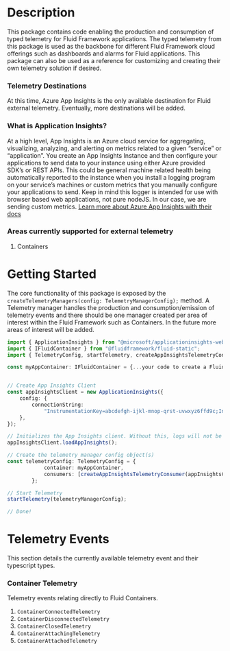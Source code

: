 # Description

This package contains code enabling the production and consumption of typed telemetry for Fluid Framework applications. The typed telemetry from this package is used as the backbone for different Fluid Framework cloud offerings such as dashboards and alarms for Fluid applications. This package can also be used as a reference for customizing and creating their own telemetry solution if desired.

### Telemetry Destinations

At this time, Azure App Insights is the only available destination for Fluid external telemetry. Eventually, more destinations will be added.

### What is Application Insights?

At a high level, App Insights is an Azure cloud service for aggregating, visualizing, analyzing, and alerting on metrics related to a given “service” or “application”.
You create an App Insights Instance and then configure your applications to send data to your instance using either Azure provided SDK’s or REST APIs.
This could be general machine related health being automatically reported to the instance when you install a logging program on your service’s machines or custom metrics that you manually configure your applications to send. Keep in mind this logger is intended for use with browser based web applications, not pure nodeJS.
In our case, we are sending custom metrics. [Learn more about Azure App Insights with their docs](https://learn.microsoft.com/en-us/azure/azure-monitor/app/app-insights-overview?tabs=net)

### Areas currently supported for external telemetry

1. Containers

# Getting Started

The core functionality of this package is exposed by the `createTelemetryManagers(config: TelemetryManagerConfig);` method. A Telemetry manager handles the production and consumption/emission of telemetry events and there should be one manager created per area of interest within the Fluid Framework such as Containers. In the future more areas of interest will be added.

```ts
import { ApplicationInsights } from "@microsoft/applicationinsights-web";
import { IFluidContainer } from "@fluidframework/fluid-static";
import { TelemetryConfig, startTelemetry, createAppInsightsTelemetryConsumer } from "@fluidframework/external-telemetry"

const myAppContainer: IFluidContainer = {...your code to create a Fluid Continer}


// Create App Insights Client
const appInsightsClient = new ApplicationInsights({
	config: {
		connectionString:
			"InstrumentationKey=abcdefgh-ijkl-mnop-qrst-uvwxyz6ffd9c;IngestionEndpoint=https://westus2-2.in.applicationinsights.azure.com/;LiveEndpoint=https://westus2.livediagnostics.monitor.azure.com/",
	},
});

// Initializes the App Insights client. Without this, logs will not be sent to Azure.
appInsightsClient.loadAppInsights();

// Create the telemetry manager config object(s)
const telemetryConfig: TelemetryConfig = {
			container: myAppContainer,
			consumers: [createAppInsightsTelemetryConsumer(appInsightsClient)],
		};

// Start Telemetry
startTelemetry(telemetryManagerConfig);

// Done!
```

# Telemetry Events

This section details the currently available telemetry event and their typescript types.

### Container Telemetry

Telemetry events relating directly to Fluid Containers.

1. `ContainerConnectedTelemetry`
1. `ContainerDisconnectedTelemetry`
1. `ContainerClosedTelemetry`
1. `ContainerAttachingTelemetry`
1. `ContainerAttachedTelemetry`
